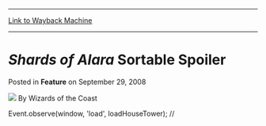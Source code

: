 
---
[Link to Wayback Machine](https://web.archive.org/web/20211019142545/https://magic.wizards.com/en/articles/archive/feature/shards-alara-sortable-spoiler-2008-09-29)

[_metadata_:wayback_url]:- "https://magic.wizards.com/en/articles/archive/feature/shards-alara-sortable-spoiler-2008-09-29"
[_metadata_:wayback_raw_url]:- "https://web.archive.org/web/20211019142545id_/https://magic.wizards.com/en/articles/archive/feature/shards-alara-sortable-spoiler-2008-09-29"
[_metadata_:wayback_capture_timestamp]:- "2021-10-19 14:25:45+00:00"
[_metadata_:publish_date]:- "2008-09-29"
[_metadata_:description]:- "Event.observe(window, 'load', loadHouseTower); //"
[_metadata_:generator]:- "Drupal 7 (http://drupal.org)"
---


*Shards of Alara* Sortable Spoiler
==================================



 Posted in **Feature**
 on September 29, 2008 






![](https://media.magic.wizards.com/styles/auth_small/public/images/person/wizards_author.jpg)
By Wizards of the Coast











Event.observe(window, 'load', loadHouseTower); // 







